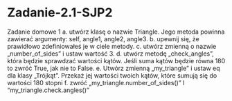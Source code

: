 # Zadanie-2.1-SJP2
 Zadanie domowe 1 a.	utwórz klasę o nazwie Triangle. Jego metoda powinna zawierać argumenty: self, angle1, angle2, angle3. b.	upewnij się, że prawidłowo zdefiniowałeś je w ciele metody. c.	utwórz zmienną o nazwie „number_of_sides” i ustaw wartość 3. d.	utwórz metodę „check_angles”, która będzie sprawdzać wartości kątów. Jeśli suma kątów będzie równa 180 to zwróć True, jak nie to False. e.	Utwórz zmienną „my_triangle” i ustaw eq dla klasy „Trójkąt”. Przekaż jej wartości twoich kątów, które sumują się do wartości 180 stopni f.	zwróć „my_triangle.number_of_sides()” I “my_triangle.check.angles()”
